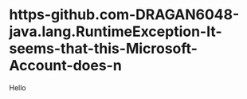 # https-github.com-DRAGAN6048-java.lang.RuntimeException-It-seems-that-this-Microsoft-Account-does-n
Hello
